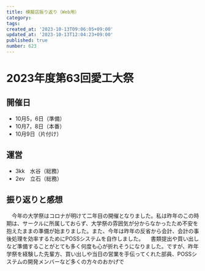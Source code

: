 ```yaml
---
title: 模擬店振り返り（Web用）
category:
tags:
created_at: '2023-10-13T09:06:05+09:00'
updated_at: '2023-10-13T12:04:23+09:00'
published: true
number: 623
---
```


# 2023年度第63回愛工大祭
## 開催日
- 10月5，6日（準備）
- 10月7，8日（本番）
- 10月9日（片付け）

## 運営
- 3kk　水谷（総務）
- 2ev　立石（総務）

## 振り返りと感想
　今年の大学祭はコロナが明けて二年目の開催となりました。私は昨年のこの時期は、サークルに所属しておらず、大学祭の雰囲気が分からなかったため不安を抱えたままの準備が始まりました。また、今年は昨年の反省から会計、会計の事後処理を効率するためにPOSSシステムを自作しました。
　書類提出や買い出しなど準備することがとても多く何度も心が折れそうになりました。ですが、昨年学祭を経験した先輩方、買い出しや当日の営業を手伝ってくれた部員、POSSシステムの開発メンバーなど多くの方々のおかげで
　

